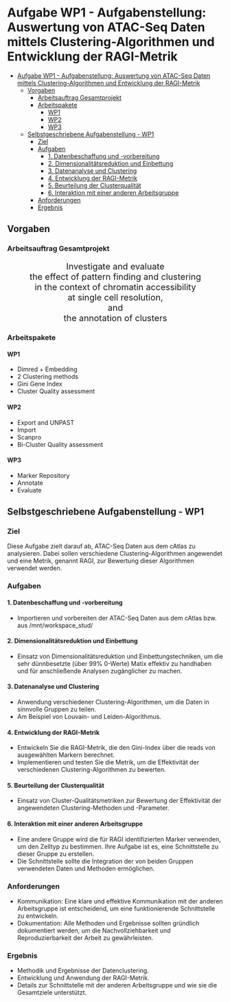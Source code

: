 # Aufgabe WP1 - Aufgabenstellung: Auswertung von ATAC-Seq Daten mittels Clustering-Algorithmen und Entwicklung der RAGI-Metrik

- [Aufgabe WP1 - Aufgabenstellung: Auswertung von ATAC-Seq Daten mittels Clustering-Algorithmen und Entwicklung der RAGI-Metrik](#aufgabe-wp1---aufgabenstellung-auswertung-von-atac-seq-daten-mittels-clustering-algorithmen-und-entwicklung-der-ragi-metrik)
  - [Vorgaben](#vorgaben)
    - [Arbeitsauftrag Gesamtprojekt](#arbeitsauftrag-gesamtprojekt)
    - [Arbeitspakete](#arbeitspakete)
      - [WP1](#wp1)
      - [WP2](#wp2)
      - [WP3](#wp3)
  - [Selbstgeschriebene Aufgabenstellung - WP1](#selbstgeschriebene-aufgabenstellung---wp1)
    - [Ziel](#ziel)
    - [Aufgaben](#aufgaben)
      - [1. Datenbeschaffung und -vorbereitung](#1-datenbeschaffung-und--vorbereitung)
      - [2. Dimensionalitätsreduktion und Einbettung](#2-dimensionalitätsreduktion-und-einbettung)
      - [3. Datenanalyse und Clustering](#3-datenanalyse-und-clustering)
      - [4. Entwicklung der RAGI-Metrik](#4-entwicklung-der-ragi-metrik)
      - [5. Beurteilung der Clusterqualität](#5-beurteilung-der-clusterqualität)
      - [6. Interaktion mit einer anderen Arbeitsgruppe](#6-interaktion-mit-einer-anderen-arbeitsgruppe)
    - [Anforderungen](#anforderungen)
    - [Ergebnis](#ergebnis)


## Vorgaben
### Arbeitsauftrag Gesamtprojekt
  <p align="center" style="font-size: 20px;">Investigate and evaluate <br>the effect of pattern finding and clustering <br>in the context of chromatin accessibility <br>at single cell resolution, <br>and <br>the annotation of clusters</p>

### Arbeitspakete
#### WP1
  - Dimred + Embedding
  - 2 Clustering methods
  - Gini Gene Index
  - Cluster Quality assessment
#### WP2
  - Export and UNPAST
  - Import
  - Scanpro
  - Bi-Cluster Quality assessment
#### WP3
  - Marker Repository
  - Annotate
  - Evaluate

## Selbstgeschriebene Aufgabenstellung - WP1
### Ziel
  Diese Aufgabe zielt darauf ab, ATAC-Seq Daten aus dem cAtlas zu analysieren. Dabei sollen verschiedene Clustering-Algorithmen angewendet und eine Metrik, genannt RAGI, zur Bewertung dieser Algorithmen verwendet werden.

### Aufgaben

#### 1. Datenbeschaffung und -vorbereitung
  - Importieren und vorbereiten der ATAC-Seq Daten aus dem cAtlas bzw. aus /mnt/workspace_stud/

#### 2. Dimensionalitätsreduktion und Einbettung
  - Einsatz von Dimensionalitätsreduktion und Einbettungstechniken, um die sehr dünnbesetzte (über 99% 0-Werte) Matix effektiv zu handhaben und für anschließende Analysen zugänglicher zu machen.

#### 3. Datenanalyse und Clustering
  - Anwendung verschiedener Clustering-Algorithmen, um die Daten in sinnvolle Gruppen zu teilen.
  - Am Beispiel von Louvain- und Leiden-Algorithmus.

#### 4. Entwicklung der RAGI-Metrik
  - Entwickeln Sie die RAGI-Metrik, die den Gini-Index über die reads von ausgewählten Markern berechnet.
  - Implementieren und testen Sie die Metrik, um die Effektivität der verschiedenen Clustering-Algorithmen zu bewerten.

#### 5. Beurteilung der Clusterqualität
  - Einsatz von Cluster-Qualitätsmetriken zur Bewertung der Effektivität der angewendeten Clustering-Methoden und -Parameter.

#### 6. Interaktion mit einer anderen Arbeitsgruppe
  - Eine andere Gruppe wird die für RAGI identifizierten Marker verwenden, um den Zelltyp zu bestimmen. Ihre Aufgabe ist es, eine Schnittstelle zu dieser Gruppe zu erstellen.
  - Die Schnittstelle sollte die Integration der von beiden Gruppen verwendeten Daten und Methoden ermöglichen.

### Anforderungen
  - Kommunikation: Eine klare und effektive Kommunikation mit der anderen Arbeitsgruppe ist entscheidend, um eine funktionierende Schnittstelle zu entwickeln.
  - Dokumentation: Alle Methoden und Ergebnisse sollten gründlich dokumentiert werden, um die Nachvollziehbarkeit und Reproduzierbarkeit der Arbeit zu gewährleisten.

### Ergebnis
  - Methodik und Ergebnisse der Datenclustering.
  - Entwicklung und Anwendung der RAGI-Metrik.
  - Details zur Schnittstelle mit der anderen Arbeitsgruppe und wie sie die Gesamtziele unterstützt.